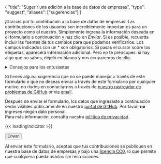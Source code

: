 {
    "title": "Sugerir una edición a la base de datos de empresas",
    "type": "suggest",
    "aliases": ["sugerencias"]
}

¡Gracias por tu contribución a la base de datos de empresas! Las contribuciones de los usuarios son increíblemente importantes para un proyecto como el nuestro.
Simplemente ingresa la información deseada en el formulario a continuación y haz clic en *Enviar*. Si es posible, recuerda incluir las fuentes de tus cambios para que podamos verificarlos. Los campos indicados con un * son obligatorios. Si pasas el cursor sobre las etiquetas, aparecerá información adicional. Pero no te preocupes: si hay algo que no sabes, déjelo en blanco y nos ocuparemos de ello.

<details>
<summary>Consejos para los entusiastas</summary>
Si deseas conocer los detalles de cómo recopilamos los datos para la base de datos de nuestra empresa, puedes leer estos consejos.
Tener en cuenta estos consejos a la hora de sugerir empresas nos ayuda mucho, pero es <strong>completamente opcional</strong>. Ya sea que no sigas ninguno de estos consejos, uno, algunos o todos: ¡Estamos felices con cada sugerencia!

- El primer y mejor punto de partida para obtener información sobre una empresa es la política de privacidad. También lo convierte en una gran `fuente`.
- No queremos ningún dato personal en nuestra base de datos. Esto incluye nombres en los correos electrónicos, p. Ej. <code>john.doe@example.org</code>.
- Preferimos los datos de contacto de un responsable de protección de datos a los datos de contacto habituales de una empresa.
    - c/o Protección de datos S.A.  
      Calle de Ejemplo 45
      12345 Madrid  
      España  
- Puedes ver nuestro formato de dirección preferido arriba: líneas separadas con saltos de línea, no incluyas el nombre de la empresa y agrega el país como última línea.
- Si el correo electrónico de la empresa está obviamente relacionado con la privacidad, p. Ej. `privacy@` or `gdpr@`, puedes configurar `Medio de transporte sugerido` a email.
- Si deseas aprender aún más, puedes consultar nuestro [repositorio `data` en GitHub](https://github.com/datenanfragen/data/).

</details>

Si tienes alguna sugerencia que no se puede manejar a través de este formulario o que no deseas enviar a través de este formulario por cualquier motivo, no dudes en contactarnos a través de [nuestro rastreador de problemas de GitHub](https://github.com/datenanfragen/data/issues) or via [email](mailto:data@datarequests.org).

<div class="box box-warning">Después de enviar el formulario, los datos que ingresaste a continuación serán visibles públicamente en nuestro <a href="https://github.com/datenanfragen/data/issues">portal de GitHub</a>. Por favor, <strong>no</strong> ingreses ningún dato personal.<br>Para más información, consulta nuestra <a href="/privacy/#user-content-in-our-company-database">pólitica de privacidad</a>.</div>

{{< loadingIndicator >}}

<div id="suggest-form">
<button id="submit-suggest-form" class="button button-primary">Enviar <span class="icon icon-arrow-right"></span></button><div class="clearfix"></div>
</div>

Al enviar este formulario, aceptas que tus contribuciones se publiquen en nuestra base de datos de empresas y bajo una [licencia CC0](https://creativecommons.org/publicdomain/zero/1.0), lo que permite que cualquiera pueda usarlos sin restricciones.
